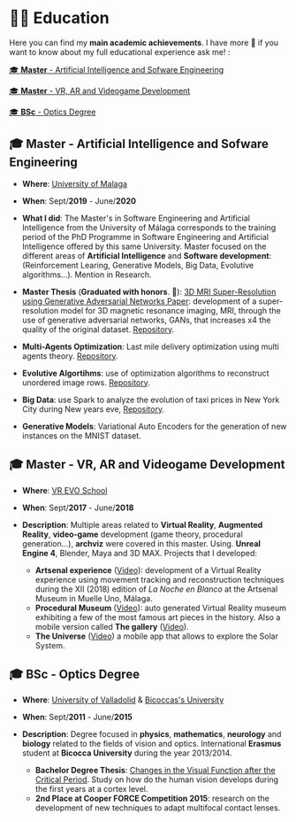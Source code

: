 # 🧑‍🎓 Education

Here you can find my **main academic achievements**. I have more 🙂 if you want to know about my full educational experience ask me! :

<!-- no toc -->
[🎓 **Master** - Artificial Intelligence and Sofware Engineering](#master-artificial-intelligence-and-sofware-engineering)
<!-- no toc -->
[🎓 **Master** - VR, AR and Videogame Development](#master-vr-ar-and-videogame-development)
<!-- no toc -->
[🎓 **BSc** - Optics Degree](#bsc-optics-degree)

## 🎓 **Master** - Artificial Intelligence and Sofware Engineering

<!-- ![UMA](https://upload.wikimedia.org/wikipedia/en/1/1b/Seal_University_of_M%C3%A1laga.png) -->

- **Where**: [University of Malaga](https://www.uma.es/)
- **When**: Sept/**2019** - June/**2020**
- **What I did**: The Master's in Software Engineering and Artificial Intelligence from the University of Málaga corresponds to the training period of the PhD Programme in Software Engineering and Artificial Intelligence offered by this same University. Master focused on the different areas of **Artificial Intelligence** and **Software development**: (Reinforcement Learing, Generative Models, Big Data, Evolutive algorithms...). Mention in Research.
  
- **Master Thesis** (**Graduated with honors**. 🌟): [3D MRI Super-Resolution using Generative Adversarial Networks Paper](https://1drv.ms/b/s!AgDuqWQZkjwxj79zyt5colGiRdNT1g?e=1cslcH): development of a super-resolution model for 3D magnetic resonance imaging, MRI, through the use of generative adversarial networks, GANs, that increases x4 the quality of the original dataset. [Repository](https://github.com/Matesanz/WGAN-GP_MRI_Super_Resolution).
- **Multi-Agents Optimization**: Last mile delivery optimization using multi agents theory. [Repository](https://github.com/Matesanz/Last_Mile_MultiAgents).
- **Evolutive Algortihms**: use of optimization algorithms to reconstruct unordered image rows. [Repository](https://github.com/Matesanz/Image_Reconstruction_Evolutive_Algorithms).
- **Big Data**: use Spark to analyze the evolution of taxi prices in New York City during New years eve, [Repository](https://github.com/Matesanz/NYCTaxi_Spark).
- **Generative Models**: Variational Auto Encoders for the generation of new instances on the MNIST dataset.

## 🎓 **Master** - VR, AR and Videogame Development

<!-- ![VR EVO](https://www.realovirtual.com/files/jobs/27.png) -->

- **Where**: [VR EVO School](https://vr-evo.com/)
- **When**: Sept/**2017** - June/**2018**
- **Description**: Multiple areas related to **Virtual Reality**, **Augmented Reality**, **video-game** development (game theory, procedural generation...), **archviz** were covered in this master. Using. **Unreal Engine 4**, Blender, Maya and 3D MAX. Projects that I developed:

  - **Artsenal experience** ([Video](https://youtu.be/RBG4qE5czRk)): development of a Virtual Reality experience using movement tracking and reconstruction techniques during the XII (2018) edition of *La Noche en Blanco* at the Artsenal Museum in Muelle Uno, Málaga.
  - **Procedural Museum** ([Video](https://vimeo.com/254240325)): auto generated Virtual Reality museum exhibiting a few of the most famous art pieces in the history. Also a mobile version called **The gallery** ([Video](https://vimeo.com/272375915)).
  - **The Universe** ([Video](https://vimeo.com/273707600)) a mobile app that allows to explore the Solar System.

## 🎓 **BSc** - Optics Degree

<!-- ![UVA](http://www5.uva.es/getef/img/UVa_cuatricomia_fondo.blanco.jpg)  -->

- **Where**: [University of Valladolid](https://www.uva.es) & [Bicoccas's University](https://en.unimib.it/)
- **When**: Sept/**2011** - June/**2015**
- **Description**: Degree focused in **physics**, **mathematics**, **neurology** and **biology** related to the fields of vision and optics. International **Erasmus** student at **Bicocca University** during the year 2013/2014.

  - **Bachelor Degree Thesis**: [Changes in the Visual Function after the Critical Period](https://uvadoc.uva.es/handle/10324/13397?locale-attribute=it). Study on how do the human vision develops during the first years at a cortex level.
  - **2nd Place at Cooper FORCE Competition 2015**: research on the development of new techniques to adapt multifocal contact lenses.
